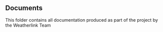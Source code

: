## Documents ##
This folder contains all documentation produced as part of the project by the Weatherlink Team
